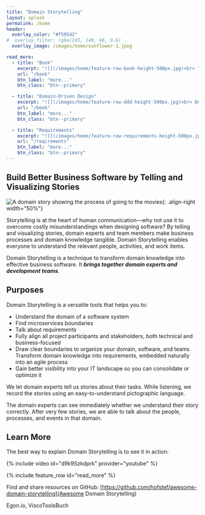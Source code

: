 ```yaml
---
title: "Domain Storytelling"
layout: splash
permalink: /home
header: 
  overlay_color: "#f59542"
#  overlay_filter: rgba(245, 149, 66, 0.6)
  overlay_image: /images/home/sunflower-1.jpeg

read_more:
  - title: "Book"
    excerpt: "![](/images/home/feature-row-book-height-500px.jpg)<br> The first book about Domain Storytelling!"
    url: "/book"
    btn_label: "more..."
    btn_class: "btn--primary"

  - title: "Domain-Driven Design"
    excerpt: "![](/images/home/feature-row-ddd-height-500px.jpg)<br> Domain Storytelling is a valuable tool in every DDD practitioner's tool belt."
    url: "/book"
    btn_label: "more..."
    btn_class: "btn--primary"

  - title: "Requirements"
    excerpt: "![](/images/home/feature-row-requirements-height-500px.jpg)<br> Have meaningful conversations about business processes and requirements."
    url: "/reqirements"
    btn_label: "more..."
    btn_class: "btn--primary"
---
```


## Build Better Business Software by Telling and Visualizing Stories

![A domain story showing the process of going to the movies](/images/home/metropolis-1-animated.gif){: .align-right width="50%"}

Storytelling is at the heart of human communication—why not use it to overcome costly misunderstandings when designing software? By telling and visualizing stories, domain experts and team members make business processes and domain knowledge tangible. Domain Storytelling enables everyone to understand the relevant people, activities, and work items.

Domain Storytelling is a technique to transform domain knowledge into effective business software. It ***brings together domain experts and development teams***.

## Purposes

Domain Storytelling is a versatile tools that helps you to:

- Understand the domain of a software system
- Find microservices boundaries
- Talk about requirements
- Fully align all project participants and stakeholders, both technical and business-focused
- Draw clear boundaries to organize your domain, software, and teams
Transform domain knowledge into requirements, embedded naturally into an agile process
- Gain better visibility into your IT landscape so you can consolidate or optimize it

We let domain experts tell us stories about their tasks. While listening, we record the stories using an easy-to-understand pictographic language.

The domain experts can see immediately whether we understand their story correctly. After very few stories, we are able to talk about the people, processes, and events in that domain.

## Learn More

The best way to explain Domain Storytelling is to see it in action:

{% include video id="d9k9Szkdprk" provider="youtube" %}

{% include feature_row id="read_more" %}

Find and share resources on GitHub: [https://github.com/hofstef/awesome-domain-storytelling](Awesome Domain Storytelling)

Egon.io, ViscoToolsBuch
